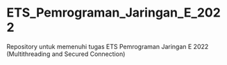 # ETS_Pemrograman_Jaringan_E_2022
Repository untuk memenuhi tugas ETS Pemrograman Jaringan E 2022 (Multithreading and Secured Connection)

